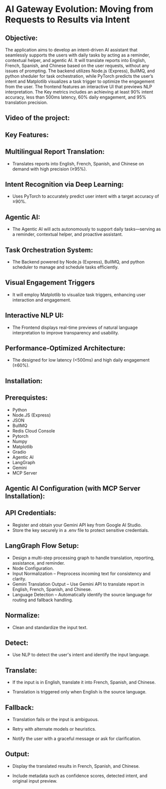 # AI Gateway Evolution: Moving from Requests to Results via Intent

## Objective:

The application aims to develop an intent-driven AI assistant that seamlessly supports the users with daily tasks by acting as a reminder, contextual helper, and agentic AI. It will translate reports into English, French, Spanish, and Chinese based on the user requests, without any issues of prompting. The backend utilizes Node.js (Express), BullMQ, and python sheduler for task orchestration, while PyTorch predicts the user’s intent and Matplotlib visualizes a task trigger to optimize the engagement from the user. The frontend features an interactive UI that previews NLP interpretation. The Key metrics includes an achieving at least 90% intent accuracy, less than 500ms latency, 60% daily engagement, and 95% translation precision.

## Video of the project:

## Key Features: 

## Multilingual Report Translation:

- Translates reports into English, French, Spanish, and Chinese on demand with high precision (≥95%).

## Intent Recognition via Deep Learning:

- Uses PyTorch to accurately predict user intent with a target accuracy of ≥90%.
  
## Agentic AI:

- The Agentic AI will acts autonomously to support daily tasks—serving as a reminder, contextual helper, and proactive assistant.

## Task Orchestration System:
  
- The Backend powered by Node.js (Express), BullMQ, and python scheduler to manage and schedule tasks efficiently.

## Visual Engagement Triggers
  
- It will employ Matplotlib to visualize task triggers, enhancing user interaction and engagement.

## Interactive NLP UI: 

- The Frontend displays real-time previews of natural language interpretation to improve transparency and usability.

## Performance-Optimized Architecture:
  
- The designed for low latency (<500ms) and high daily engagement (≥60%).

## Installation:

## Prerequistes:

- Python
- Node.JS (Express)
- JSON
- BullMQ
- Redis Cloud Console
- Pytorch
- Numpy
- Matplotlib
- Gradio
- Agentic AI
- LangGraph
- Gemini
- MCP Server

## Agentic AI Configuration (with MCP Server Installation):

## API Credentials:

- Register and obtain your Gemini API key from Google AI Studio.
- Store the key securely in a .env file to protect sensitive credentials.

## LangGraph Flow Setup:

- Design a multi-step processing graph to handle translation, reporting, assistance, and reminder.
- Node Configuration.
- Input Normalization – Preprocess incoming text for consistency and clarity.
- Gemini Translation Output – Use Gemini API to translate report in English, French, Spanish, and Chinese.
- Language Detection – Automatically identify the source language for routing and fallback handling.
  
## Normalize:

- Clean and standardize the input text.

## Detect:

- Use NLP to detect the user's intent and identify the input language.

## Translate:

- If the input is in English, translate it into French, Spanish, and Chinese.
  
- Translation is triggered only when English is the source language.


## Fallback:

- Translation fails or the input is ambiguous.
  
- Retry with alternate models or heuristics.
  
- Notify the user with a graceful message or ask for clarification.

## Output:

- Display the translated results in French, Spanish, and Chinese.
  
- Include metadata such as confidence scores, detected intent, and original input preview.



